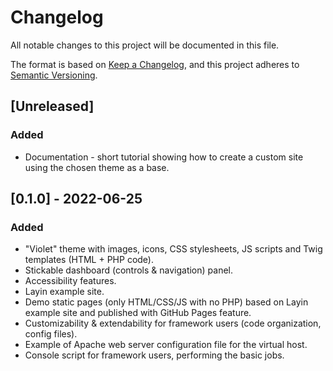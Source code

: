 # Changelog
All notable changes to this project will be documented in this file.

The format is based on [Keep a Changelog](https://keepachangelog.com/en/1.1.0/),
and this project adheres to [Semantic Versioning](https://semver.org/spec/v2.0.0.html).

## [Unreleased]
### Added
- Documentation - short tutorial showing how to create a custom site using the chosen theme as a base.

## [0.1.0] - 2022-06-25
### Added
- "Violet" theme with images, icons, CSS stylesheets, JS scripts and Twig templates (HTML + PHP code).
- Stickable dashboard (controls & navigation) panel.
- Accessibility features.
- Layin example site.
- Demo static pages (only HTML/CSS/JS with no PHP) based on Layin example site and published with GitHub Pages feature.
- Customizability & extendability for framework users (code organization, config files).
- Example of Apache web server configuration file for the virtual host.
- Console script for framework users, performing the basic jobs.
